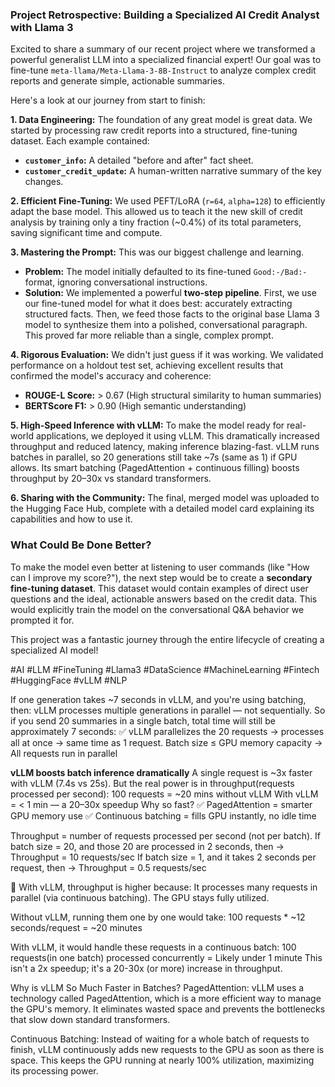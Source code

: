 
### **Project Retrospective: Building a Specialized AI Credit Analyst with Llama 3**

Excited to share a summary of our recent project where we transformed a powerful generalist LLM into a specialized financial expert! Our goal was to fine-tune `meta-llama/Meta-Llama-3-8B-Instruct` to analyze complex credit reports and generate simple, actionable summaries.

Here's a look at our journey from start to finish:

**1. Data Engineering:** The foundation of any great model is great data. We started by processing raw credit reports into a structured, fine-tuning dataset. Each example contained:
* **`customer_info`:** A detailed "before and after" fact sheet.
* **`customer_credit_update`:** A human-written narrative summary of the key changes.

**2. Efficient Fine-Tuning:** We used PEFT/LoRA (`r=64`, `alpha=128`) to efficiently adapt the base model. This allowed us to teach it the new skill of credit analysis by training only a tiny fraction (~0.4%) of its total parameters, saving significant time and compute.

**3. Mastering the Prompt:** This was our biggest challenge and learning.
* **Problem:** The model initially defaulted to its fine-tuned `Good:-/Bad:-` format, ignoring conversational instructions.
* **Solution:** We implemented a powerful **two-step pipeline**. First, we use our fine-tuned model for what it does best: accurately extracting structured facts. Then, we feed those facts to the original base Llama 3 model to synthesize them into a polished, conversational paragraph. This proved far more reliable than a single, complex prompt.

**4. Rigorous Evaluation:** We didn't just guess if it was working. We validated performance on a holdout test set, achieving excellent results that confirmed the model's accuracy and coherence:
* **ROUGE-L Score:** > 0.67 (High structural similarity to human summaries)
* **BERTScore F1:** > 0.90 (High semantic understanding)

**5. High-Speed Inference with vLLM:** To make the model ready for real-world applications, we deployed it using vLLM. This dramatically increased throughput and reduced latency, making inference blazing-fast. vLLM runs batches in parallel, so 20 generations still take ~7s (same as 1) if GPU allows. Its smart batching (PagedAttention + continuous filling) boosts throughput by 20–30x vs standard transformers.

**6. Sharing with the Community:** The final, merged model was uploaded to the Hugging Face Hub, complete with a detailed model card explaining its capabilities and how to use it.

### **What Could Be Done Better?**

To make the model even better at listening to user commands (like "How can I improve my score?"), the next step would be to create a **secondary fine-tuning dataset**. This dataset would contain examples of direct user questions and the ideal, actionable answers based on the credit data. This would explicitly train the model on the conversational Q&A behavior we prompted it for.

This project was a fantastic journey through the entire lifecycle of creating a specialized AI model!

#AI #LLM #FineTuning #Llama3 #DataScience #MachineLearning #Fintech #HuggingFace #vLLM #NLP













If one generation takes ~7 seconds in vLLM, and you're using batching, then:
vLLM processes multiple generations in parallel — not sequentially.
So if you send 20 summaries in a single batch, total time will still be approximately 7 seconds:
✅ vLLM parallelizes the 20 requests → processes all at once → same time as 1 request.
Batch size ≤ GPU memory capacity → All requests run in parallel




**vLLM boosts batch inference dramatically**
A single request is ~3x faster with vLLM (7.4s vs 25s).
But the real power is in throughput(requests processed per second):
100 requests = ~20 mins without vLLM
With vLLM = < 1 min — a 20–30x speedup
Why so fast?
✅ PagedAttention = smarter GPU memory use
✅ Continuous batching = fills GPU instantly, no idle time

Throughput = number of requests processed per second (not per batch).
If batch size = 20, and those 20 are processed in 2 seconds, then
→ Throughput = 10 requests/sec
If batch size = 1, and it takes 2 seconds per request, then
→ Throughput = 0.5 requests/sec

🔑 With vLLM, throughput is higher because: It processes many requests in parallel (via continuous batching). The GPU stays fully utilized.


Without vLLM, running them one by one would take:
100 requests * ~12 seconds/request = ~20 minutes

With vLLM, it would handle these requests in a continuous batch:
100 requests(in one batch) processed concurrently = Likely under 1 minute
This isn't a 2x speedup; it's a 20-30x (or more) increase in throughput.

Why is vLLM So Much Faster in Batches?
PagedAttention: vLLM uses a technology called PagedAttention, which is a more efficient way to manage the GPU's memory. It eliminates wasted space and prevents the bottlenecks that slow down standard transformers.

Continuous Batching: Instead of waiting for a whole batch of requests to finish, vLLM continuously adds new requests to the GPU as soon as there is space. This keeps the GPU running at nearly 100% utilization, maximizing its processing power.


